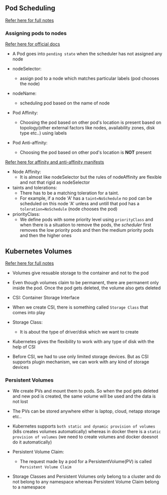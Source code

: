 Pod Scheduling
--------------

[Refer here for full notes](https://directdevops.blog/2024/02/03/devops-classroom-notes-03-feb-2024-2/)

### Assigning pods to nodes  

[Refer here for official docs](https://kubernetes.io/docs/concepts/scheduling-eviction/assign-pod-node/)

* A Pod goes into `pending state` when the scheduler has not assigned any node

* nodeSelector: 
    * assign pod to a node which matches particular labels (pod chooses the node)
* nodeName: 
    * scheduling pod based on the name of node
* Pod Affinity: 
    * Choosing the pod based on other pod's location is present based on topology(other external factors like nodes, availability zones, disk type etc..) using labels 
* Pod Anti-affinity: 
    * Choosing the pod based on other pod's location is __NOT__ present

[Refer here for affinity and anti-affinity manifests](https://github.com/asquarezone/KubernetesZone/commit/65baeef714ac1c688f3f7ba0b26a073f79dd23ce)

* Node Affinity: 
    * It is almost like nodeSelector but the rules of nodeAffinity are flexible and not that rigid as nodeSelector
* taints and tolerations: 
    * There has to be a matching toleration for a taint. 
    * For example, if a node 'A' has a `taint=NoSchedule` no pod can be scheduled on this node 'A' unless and untill that pod has a `toleration=NoSchedule`  (node chooses the pod)
* priorityClass: 
    * We define pods with some priority level using `priorityClass` and when there is a situation to remove the pods, the _scheduler_ first removes the low priority pods and then the medium priority pods and then the higher ones

Kubernetes Volumes
------------------

[Refer here for full notes](https://directdevops.blog/2024/02/04/devops-classroom-notes-04-feb-2024/)

* Volumes give resuable storage to the container and not to the pod
* Even though volumes claim to be permanent, there are permanent only inside the pod. Once the pod gets deleted, the volume also gets deleted

* CSI: Container Storage Interface
* When we create CSI, there is something called `Storage Class` that comes into play
* Storage Class: 
    * It is about the type of driver/disk which we want to create 
* Kubernetes gives the flexibility to work with any type of disk with the help of CSI
* Before CSI, we had to use only limited storage devices. But as CSI supports plugin mechanism, we can work with any kind of storage devices

### Persistent Volumes

* We create PVs and mount them to pods. So when the pod gets deleted and new pod is created, the same volume will be used and the data is not lost
* The PVs can be stored anywhere either is laptop, cloud, netapp storage etc..
* Kubernetes supports `both static and dynamic provision of volumes` (k8s creates volumes automatically) whereas in docker there is a `static provision of volumes` (we need to create volumes and docker doesnot do it automatically)

* Persistent Volume Claim: 
    * The request made by a pod for a PersistentVolume(PV) is called `Persistent Volume Claim`
* Storage Classes and Persistent Volumes only belong to a cluster and do not belong to any namespace whereas Persistent Volume Claim belong to a namespace